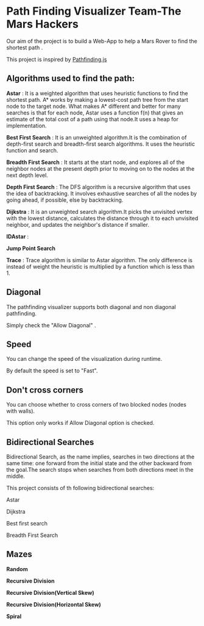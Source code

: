 # Path Finding Visualizer Team-The Mars Hackers

Our aim of the project is to build a Web-App to help a Mars Rover to find the shortest path .

This project is inspired by [Pathfinding.js](https://github.com/qiao/PathFinding.js/)

## Algorithms used to find the path:

**Astar** : It is a weighted algorithm that uses heuristic functions to find the shortest path. A* works by making a lowest-cost path tree from the start node to the target node. What makes A* different and better for many searches is that for each node, Astar uses a function f(n) that gives an estimate of the total cost of a path using that node.It uses a heap for implementation.

**Best First Search** : It is an unweighted algorithm.It is the combination of depth-first search and breadth-first search algorithms. It uses the heuristic function and search.

**Breadth First Search** : It starts at the start node, and explores all of the neighbor nodes at the present depth prior to moving on to the nodes at the next depth level.

**Depth First Search** : The DFS algorithm is a recursive algorithm that uses the idea of backtracking. It involves exhaustive searches of all the nodes by going ahead, if possible, else by backtracking.

**Dijkstra** : It is an unweighted search algorithm.It picks the unvisited vertex with the lowest distance, calculates the distance through it to each unvisited neighbor, and updates the neighbor's distance if smaller.

**IDAstar** :

**Jump Point Search**

**Trace** : Trace algorithm is similar to Astar algorithm. The only difference is instead of weight the heuristic is multiplied by a function which is less than 1.

## Diagonal

The pathfinding visualizer supports both diagonal and non diagonal pathfinding.

Simply check the "Allow Diagonal" .

## Speed

You can change the speed of the visualization during runtime.

By default the speed is set to "Fast".

## Don't cross corners

You can choose whether to cross corners of two blocked nodes (nodes with walls).

This option only works if Allow Diagonal option is checked.

## Bidirectional Searches

Bidirectional Search, as the name implies, searches in two directions at the same time: one forward from the initial state and the other backward from the goal.The search stops when searches from both directions meet in the middle.

This project consists of th following bidirectional searches:

Astar

Dijkstra

Best first search

Breadth First Search

## Mazes

**Random**

**Recursive Division**

**Recursive Division(Vertical Skew)**

**Recursive Division(Horizontal Skew)**

**Spiral**

